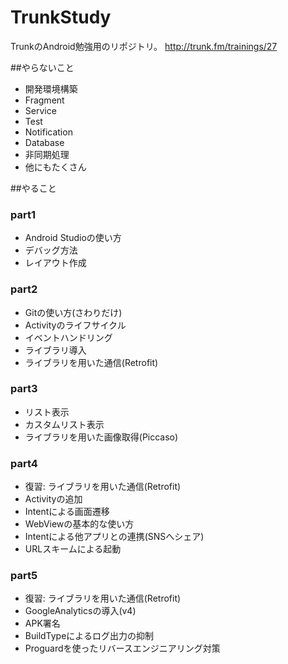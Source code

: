 # TrunkStudy
TrunkのAndroid勉強用のリポジトリ。
http://trunk.fm/trainings/27

##やらないこと
 * 開発環境構築
 * Fragment
 * Service
 * Test
 * Notification
 * Database
 * 非同期処理
 * 他にもたくさん
 
##やること
### part1
 * Android Studioの使い方
 * デバッグ方法
 * レイアウト作成
 
### part2
 * Gitの使い方(さわりだけ)
 * Activityのライフサイクル
 * イベントハンドリング
 * ライブラリ導入
 * ライブラリを用いた通信(Retrofit)
 
### part3
 * リスト表示
 * カスタムリスト表示
 * ライブラリを用いた画像取得(Piccaso)
 
### part4
 * 復習: ライブラリを用いた通信(Retrofit)
 * Activityの追加
 * Intentによる画面遷移
 * WebViewの基本的な使い方
 * Intentによる他アプリとの連携(SNSへシェア)
 * URLスキームによる起動
 
### part5
 * 復習: ライブラリを用いた通信(Retrofit)
 * GoogleAnalyticsの導入(v4)
 * APK署名
 * BuildTypeによるログ出力の抑制
 * Proguardを使ったリバースエンジニアリング対策
